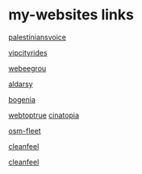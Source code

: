 # my-websites links
[palestiniansvoice](
https://palestiniansvoice.com/)

[vipcityrides](
https://vipcityrides.com/)

[webeegrou](
https://webeegroup.com/)

[aldarsy](
https://aldarsy.com/
)

[bogenia](
https://bogenia.com.sa/
)

[webtoptrue](
https://webtoptrue.com/
)
[cinatopia](
https://cinatopia.com/
)

[osm-fleet](
https://osm-fleet.ae/
)

[cleanfeel](
https://cleanfeel-llc.com/
)


[cleanfeel](
https://aldahabioil.com/
)


















